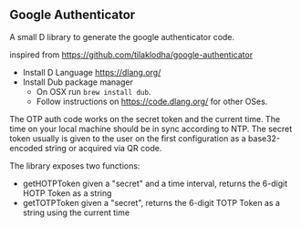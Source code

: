 ## Google Authenticator
A small D library to generate the google authenticator code.

inspired from https://github.com/tilaklodha/google-authenticator

- Install D Language https://dlang.org/ 
- Install Dub package manager 
    - On OSX run `brew install dub`.
    - Follow instructions on https://code.dlang.org/ for other OSes.


The OTP auth code works on the secret token and the current time. 
The time on your local machine should be in sync according to NTP.
The secret token usually is given to the user on the first configuration as a base32-encoded string or acquired via QR code.

The library exposes two functions:

- getHOTPToken
   given a "secret" and a time interval, returns the 6-digit HOTP Token as a string
- getTOTPToken
   given a "secret", returns the 6-digit TOTP Token as a string using the current time





